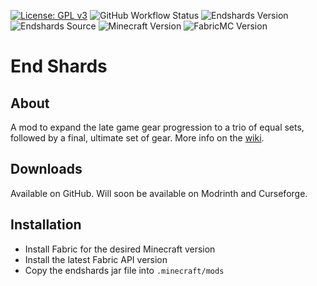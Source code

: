 [![License: GPL v3](https://img.shields.io/badge/License-GPL%20v3-blue.svg)](https://www.gnu.org/licenses/gpl-3.0)
![GitHub Workflow Status](https://img.shields.io/github/workflow/status/asd1o1/endshards/build)
![Endshards Version](https://img.shields.io/github/v/release/asd1o1/endshards?include_prereleases)
![Endshards Source](https://img.shields.io/badge/source-v0.2.2-orange)
![Minecraft Version](https://img.shields.io/badge/Minecraft-1.19.0-blue)
![FabricMC Version](https://img.shields.io/badge/FabricMC-0.56.0%2B1.19.0-blue)
# End Shards
## About
A mod to expand the late game gear progression to a trio of equal sets, followed by a final, ultimate set of gear. More info on the [wiki](https://github.com/asd1o1/endshards/wiki).

## Downloads
Available on GitHub. Will soon be available on Modrinth and Curseforge.

## Installation
 - Install Fabric for the desired Minecraft version
 - Install the latest Fabric API version
 - Copy the endshards jar file into `.minecraft/mods`



